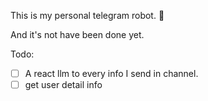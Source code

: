 This is my personal telegram robot. 🤖

And it's not have been done yet.

Todo:
- [ ] A react llm to every info I send in channel.
- [ ] get user detail info
